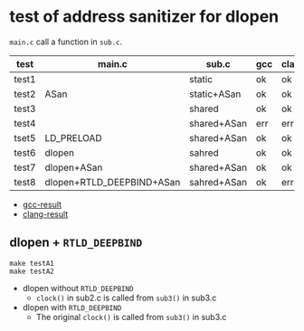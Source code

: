# test of address sanitizer for dlopen

`main.c` call a function in `sub.c`.

test|main.c|sub.c|gcc|clang|
-|-|-|-|-|
test1| |static|ok|ok|
test2| ASan|static+ASan|ok|ok|
test3| |shared|ok|ok|
test4| |shared+ASan|err|err|
tset5|LD_PRELOAD|shared+ASan|ok|ok|
test6|dlopen|sahred|ok|ok|
test7|dlopen+ASan|shared+ASan|ok|ok|
test8|dlopen+RTLD_DEEPBIND+ASan|sahred+ASan|ok|err|

- [gcc-result](gcc-result.txt)
- [clang-result](clang-result.txt)

## dlopen + `RTLD_DEEPBIND`

```
make testA1
make testA2
```

- dlopen without `RTLD_DEEPBIND`
  - `clock()` in sub2.c is called from `sub3()` in sub3.c
- dlopen with `RTLD_DEEPBIND`
  - The original `clock()` is called from `sub3()` in sub3.c
